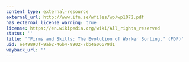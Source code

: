 ```yaml
---
content_type: external-resource
external_url: http://www.ifn.se/wfiles/wp/wp1072.pdf
has_external_license_warning: true
license: https://en.wikipedia.org/wiki/All_rights_reserved
status: ''
title: '"Firms and Skills: The Evolution of Worker Sorting." (PDF)'
uid: ee49893f-9ab2-46b4-9902-7bb4a06679d1
wayback_url: ''
---
```

